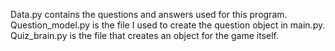 Data.py contains the questions and answers used for this program. Question_model.py is the file I used to create the question object in main.py. Quiz_brain.py is the file that creates an object for the game itself.
